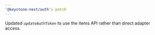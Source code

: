 ```yaml
---
'@keystone-next/auth': patch
---
```


Updated `updateAuthToken` to use the items API rather than direct adapter access.
